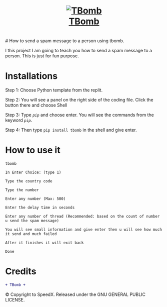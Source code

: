 <h1 align="center"><a href="https://github.com/TheSpeedX/TBomb"><img src="https://i.ibb.co/F4HBKqm/TBomb.png" alt="TBomb"><br>TBomb<br></a></h1>
<br>
# How to send a spam message to a person using tbomb.

I this project I am going to teach you how to send a spam message to a person.
This is just for fun purpose. 

# Installations

Step 1: Choose Python template from the replit.

Step 2: You will see a panel on the right side of the coding file. Click the  button there and choose Shell

Step 3: Type _```pip```_ and choose enter. You will see the commands from the keyword _```pip```_.

Step 4: Then type ```pip install tbomb``` in the shell and give enter.

# How to use it

```shell
tbomb

In Enter Choice: (type 1)

Type the country code

Type the number
 
Enter any number (Max: 500)

Enter the delay time in seconds

Enter any number of thread (Recommended: based on the count of number u send the spam message)
 
You will see small information and give enter then u will see how much it send and much failed

After it finishes it will exit back

Done
```

# Credits

```diff
+ TBomb +
```

© Copyright to SpeedX. Released under the GNU GENERAL PUBLIC LICENSE.
